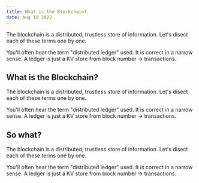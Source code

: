 ```yaml
---
title: What is the Blockchain?
date: Aug 10 2022
---
```


The blockchain is a distributed, trustless store of information.
Let's disect each of these terms one by one.

You'll often hear the term "distributed ledger" used.
It is correct in a narrow sense.
A ledger is just a KV store from block number -> transactions.

## What is the Blockchain?

The blockchain is a distributed, trustless store of information.
Let's disect each of these terms one by one.

You'll often hear the term "distributed ledger" used.
It is correct in a narrow sense.
A ledger is just a KV store from block number -> transactions.

## So what?

The blockchain is a distributed, trustless store of information.
Let's disect each of these terms one by one.

You'll often hear the term "distributed ledger" used.
It is correct in a narrow sense.
A ledger is just a KV store from block number -> transactions.
